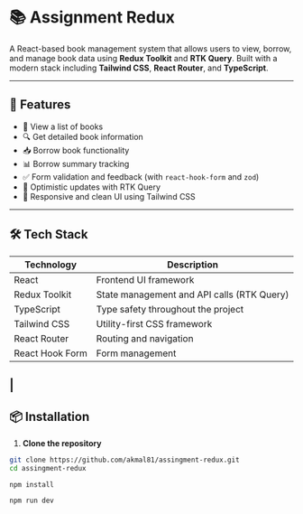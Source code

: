 # 📚 Assignment Redux

A React-based book management system that allows users to view, borrow, and manage book data using **Redux Toolkit** and **RTK Query**. Built with a modern stack including **Tailwind CSS**, **React Router**, and **TypeScript**.

---

## 🚀 Features

- 📖 View a list of books
- 🔍 Get detailed book information
- 📥 Borrow book functionality
- 📊 Borrow summary tracking
- ✅ Form validation and feedback (with `react-hook-form` and `zod`)
- 🔁 Optimistic updates with RTK Query
- 🎨 Responsive and clean UI using Tailwind CSS

---

## 🛠️ Tech Stack

| Technology       | Description                                |
|------------------|--------------------------------------------|
| React            | Frontend UI framework                      |
| Redux Toolkit    | State management and API calls (RTK Query) |
| TypeScript       | Type safety throughout the project         |
| Tailwind CSS     | Utility-first CSS framework                |
| React Router     | Routing and navigation                     |
| React Hook Form  | Form management                            |
|
---

## 📦 Installation

1. **Clone the repository**

```bash
git clone https://github.com/akmal81/assingment-redux.git
cd assingment-redux

npm install

npm run dev

